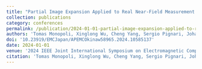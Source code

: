 ```yaml
---
title: "Partial Image Expansion Applied to Real Near-Field Measurement Data Modeling"
collection: publications
category: conferences
permalink: /publication/2024-01-01-partial-image-expansion-applied-to-real-near-field-measurement-data-modeling
authors: 'Tomas Monopoli, Xinglong Wu, Cheng Yang, Sergio Pignari, Johannes Wolf, Flavia Grassi'
doi: '10.23919/EMCJapan/APEMCOkinaw58965.2024.10585137'
date: 2024-01-01
venue: '2024 IEEE Joint International Symposium on Electromagnetic Compatibility, Signal &amp; Power Integrity: EMC Japan / Asia-Pacific International Symposium on Electromagnetic Compatibility (EMC Japan/APEMC Okinawa)'
citation: 'Tomas Monopoli, Xinglong Wu, Cheng Yang, Sergio Pignari, Johannes Wolf, Flavia Grassi. (2024). &quot;Partial Image Expansion Applied to Real Near-Field Measurement Data Modeling&quot; <i>2024 IEEE Joint International Symposium on Electromagnetic Compatibility, Signal &amp; Power Integrity: EMC Japan / Asia-Pacific International Symposium on Electromagnetic Compatibility (EMC Japan/APEMC Okinawa)</i>.'
---
```


